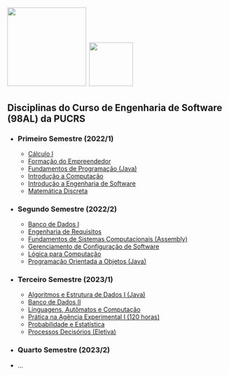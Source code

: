 <h1>
  <img height="180em" src="https://play-lh.googleusercontent.com/HqMBR7PzsrueWCunD7iL10kVUBs4bNCPrmSuK7hb5Ya0tLkEbSnOHxhbUe1B6mH0YvI" alt="" />
  <img height="100em" src="https://comung.org.br/wp-content/uploads/2020/12/PUCRS.png" alt="" />
</h1>

## Disciplinas do Curso de Engenharia de Software (98AL) da PUCRS

-   ### Primeiro Semestre (2022/1)

    -   [Cálculo I](https://github.com/felipefreitassilvalearning/EngenhariaSoftwarePUCRS/tree/develop/1_Semestre/Calculo_I)
    -   [Formação do Empreendedor](https://github.com/felipefreitassilvalearning/EngenhariaSoftwarePUCRS/tree/develop/1_Semestre/Formacao_do_Empreendedor)
    -   [Fundamentos de Programação (Java)](https://github.com/felipefreitassilvalearning/EngenhariaSoftwarePUCRS/tree/develop/1_Semestre/Fundamentos_de_Programacao)
    -   [Introdução a Computação](https://github.com/felipefreitassilvalearning/EngenhariaSoftwarePUCRS/tree/develop/1_Semestre/Introducao_a_Engenharia_de_Software)
    -   [Introdução a Engenharia de Software](https://github.com/felipefreitassilvalearning/EngenhariaSoftwarePUCRS/tree/develop/1_Semestre/Introducao_a_Computacao)
    -   [Matemática Discreta](https://github.com/felipefreitassilvalearning/EngenhariaSoftwarePUCRS/tree/develop/1_Semestre/Matematica_Discreta)

-   ### Segundo Semestre (2022/2)

    -   [Banco de Dados I]()
    -   [Engenharia de Requisitos]()
    -   [Fundamentos de Sistemas Computacionais (Assembly)]()
    -   [Gerenciamento de Configuração de Software]()
    -   [Lógica para Computação]()
    -   [Programação Orientada a Objetos (Java)]()

-   ### Terceiro Semestre (2023/1)

    -   [Algoritmos e Estrutura de Dados I (Java)]()
    -   [Banco de Dados II]()
    -   [Linguagens, Autômatos e Computação]()
    -   [Prática na Agência Experimental I (120 horas)]()
    -   [Probabilidade e Estatística]()
    -   [Processos Decisórios (Eletiva)]()

-   ### Quarto Semestre (2023/2)
-   ...

